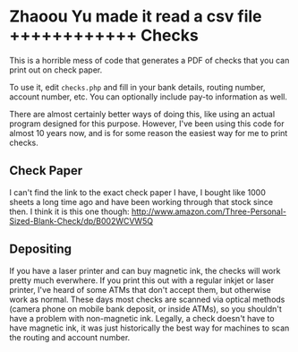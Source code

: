 
Zhaoou Yu made it read a csv file
++++++++++++
Checks
======

This is a horrible mess of code that generates a PDF of checks that you can print out on check paper.

To use it, edit `checks.php` and fill in your bank details, routing number, account number, etc. You can optionally include pay-to information as well.

There are almost certainly better ways of doing this, like using an actual program designed for this purpose. However, I've been using this code for almost 10 years now, and is for some reason the easiest way for me to print checks.

Check Paper
-----------

I can't find the link to the exact check paper I have, I bought like 1000 sheets a long time ago and have been working through that stock since then. I think it is this one though: http://www.amazon.com/Three-Personal-Sized-Blank-Check/dp/B002WCVW5Q


Depositing
----------

If you have a laser printer and can buy magnetic ink, the checks will work pretty much everwhere. If you print this out with a regular inkjet or laser printer, I've heard of some ATMs that don't accept them, but otherwise work as normal. These days most checks are scanned via optical methods (camera phone on mobile bank deposit, or inside ATMs), so you shouldn't have a problem with non-magnetic ink. Legally, a check doesn't have to have magnetic ink, it was just historically the best way for machines to scan the routing and account number.



